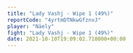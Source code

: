 ```yaml
---
title: "Lady Vashj - Wipe 1 (49%)"
reportCode: "4yrtmDTNkwGfznvJ"
player: "Näely"
fight: "Lady Vashj - Wipe 1 (49%)"
date: 2021-10-10T19:09:02.718000+00:00
---
```

